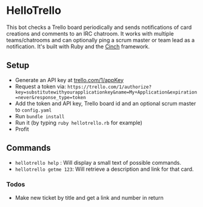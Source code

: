 # HelloTrello

This bot checks a Trello board periodically and sends notifications of card creations and comments to an IRC chatroom. It works with multiple teams/chatrooms and can optionally ping a scrum master or team lead as a notification. It's built with Ruby and the [Cinch](https://github.com/cinchrb/cinch) framework.

## Setup
-  Generate an API key at [trello.com/1/appKey](https://trello.com/1/appKey/generate)
-  Request a token via: `https://trello.com/1/authorize?key=substitutewithyourapplicationkey&name=My+Application&expiration=never&response_type=token`
-  Add the token and API key, Trello board id and an optional scrum master to `config.yaml`
-  Run `bundle install`
-  Run it (by typing `ruby hellotrello.rb` for example)
-  Profit

## Commands
- `hellotrello help` : Will display a small text of possible commands.
- `hellotrello getme 123`: Will retrieve a description and link for that card.

### Todos
-  Make new ticket by title and get a link and number in return
